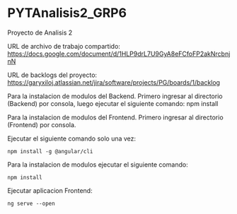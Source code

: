 # PYTAnalisis2_GRP6

Proyecto de Analisis 2

URL de archivo de trabajo compartido:
https://docs.google.com/document/d/1HLP9drL7U9GyA8eFCfoFP2akNrcbnjnN

URL de backlogs del proyecto:
https://garyxiloj.atlassian.net/jira/software/projects/PG/boards/1/backlog


Para la instalacion de modulos del Backend. Primero ingresar al directorio (Backend) por consola, luego ejecutar el siguiente comando:
    npm install

Para la instalacion de modulos del Frontend. Primero ingresar al directorio (Frontend) por consola.

Ejecutar el siguiente comando solo una vez:

    npm install -g @angular/cli

Para la instalacion de modulos ejecutar el siguiente comando:

    npm install

Ejecutar aplicacion Frontend:

    ng serve --open